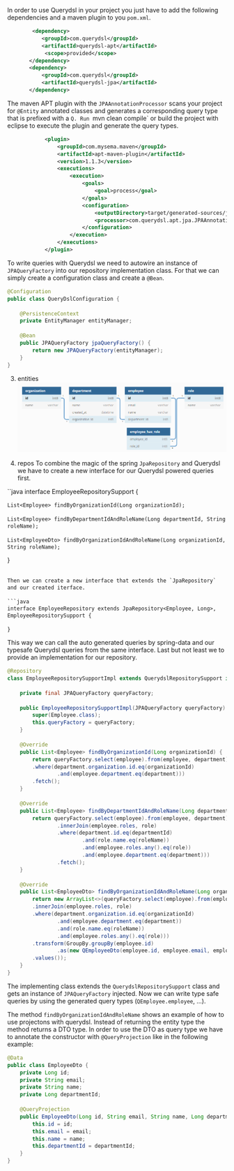 

In order to use Querydsl in your project you just have to add the following dependencies and a maven plugin to you `pom.xml`.

```xml
		<dependency>
​			<groupId>com.querydsl</groupId>
​			<artifactId>querydsl-apt</artifactId>
			<scope>provided</scope>	
​		</dependency>
​		<dependency>
​			<groupId>com.querydsl</groupId>
​			<artifactId>querydsl-jpa</artifactId>
​		</dependency>
```

The maven APT plugin with the `JPAAnnotationProcessor` scans your project for `@Entity` annotated classes and generates a corresponding query type that is prefixed with a `Q. Run `mvn clean compile` or build the project with eclipse to execute the plugin and generate the query types.
```xml
			<plugin>
				<groupId>com.mysema.maven</groupId>
				<artifactId>apt-maven-plugin</artifactId>
				<version>1.1.3</version>
				<executions>
					<execution>
						<goals>
							<goal>process</goal>
						</goals>
						<configuration>
							<outputDirectory>target/generated-sources/java</outputDirectory>
							<processor>com.querydsl.apt.jpa.JPAAnnotationProcessor</processor>
						</configuration>
					</execution>
				</executions>
			</plugin>
```

To write queries with Querydsl we need to autowire an instance of `JPAQueryFactory` into our repository implementation class. For that we can simply create a configuration class and create a `@Bean`.

```java
@Configuration
public class QueryDslConfiguration {

	@PersistenceContext
	private EntityManager entityManager;

	@Bean
	public JPAQueryFactory jpaQueryFactory() {
		return new JPAQueryFactory(entityManager);
	}
}
```
3. entities
![er-diagram](er.PNG)


4. repos
To combine the magic of the spring `JpaRepository` and Querydsl we have to create a new interface for our Querydsl powered queries first.

``java
interface EmployeeRepositorySupport {

	List<Employee> findByOrganizationId(Long organizationId);
	
	List<Employee> findByDepartmentIdAndRoleName(Long departmentId, String roleName);
	
	List<EmployeeDto> findByOrganizationIdAndRoleName(Long organizationId, String roleName);
	
}
```

Then we can create a new interface that extends the `JpaRepository` and our created iterface.

```java
interface EmployeeRepository extends JpaRepository<Employee, Long>, EmployeeRepositorySupport {

}
```

This way we can call the auto generated queries by spring-data and our typesafe Querydsl queries from the same interface. Last but not least we to provide an implementation for our repository.

```java
@Repository
class EmployeeRepositorySupportImpl extends QuerydslRepositorySupport implements EmployeeRepositorySupport {

	private final JPAQueryFactory queryFactory;

	public EmployeeRepositorySupportImpl(JPAQueryFactory queryFactory) {
		super(Employee.class);
		this.queryFactory = queryFactory;
	}

	@Override
	public List<Employee> findByOrganizationId(Long organizationId) {
		return queryFactory.select(employee).from(employee, department)
		.where(department.organization.id.eq(organizationId)
				.and(employee.department.eq(department)))
		.fetch();
	}
	
	@Override
	public List<Employee> findByDepartmentIdAndRoleName(Long departmentId, String roleName) {
		return queryFactory.select(employee).from(employee, department)
				.innerJoin(employee.roles, role)
				.where(department.id.eq(departmentId)
						.and(role.name.eq(roleName))
						.and(employee.roles.any().eq(role))
						.and(employee.department.eq(department)))
				.fetch();
	}
	
	@Override
	public List<EmployeeDto> findByOrganizationIdAndRoleName(Long organizationId, String roleName) {
		return new ArrayList<>(queryFactory.select(employee).from(employee, department)
		.innerJoin(employee.roles, role)
		.where(department.organization.id.eq(organizationId)
				.and(employee.department.eq(department))
				.and(role.name.eq(roleName))
				.and(employee.roles.any().eq(role)))
		.transform(GroupBy.groupBy(employee.id)
				.as(new QEmployeeDto(employee.id, employee.email, employee.name, department.id)))
		.values());
	}
}
```

The implementing class extends the `QuerydslRepositorySupport` class and gets an instance of `JPAQueryFactory` injected. Now we can write type safe queries by using the generated query types (`QEmployee.employee`, ...).

The method `findByOrganizationIdAndRoleName` shows an example of how to use projectons with querydsl. Instead of returning the entity type the method returns a DTO type. In order to use the DTO as query type we have to annotate the constructor with `@QueryProjection` like in the following example:

```java
@Data
public class EmployeeDto {
	private Long id;
	private String email;
	private String name;
	private Long departmentId;
	
	@QueryProjection
	public EmployeeDto(Long id, String email, String name, Long departmentId) {
		this.id = id;
		this.email = email;
		this.name = name;
		this.departmentId = departmentId;
	}
}
```